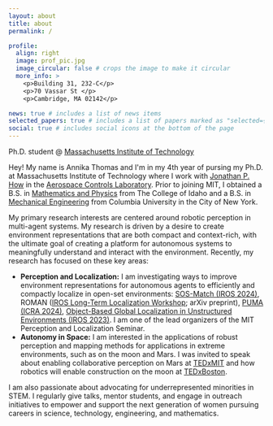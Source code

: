 ```yaml
---
layout: about
title: about
permalink: /

profile:
  align: right
  image: prof_pic.jpg
  image_circular: false # crops the image to make it circular
  more_info: >
    <p>Building 31, 232-C</p>
    <p>70 Vassar St </p>
    <p>Cambridge, MA 02142</p>

news: true # includes a list of news items
selected_papers: true # includes a list of papers marked as "selected={true}"
social: true # includes social icons at the bottom of the page
---
```


Ph.D. student @ [Massachusetts Institute of Technology](https://www.mit.edu/)

Hey! My name is Annika Thomas and I'm in my 4th year of pursing my Ph.D. at Massachusetts Institute of Technology where I work with [Jonathan P. How](https://www.mit.edu/~jhow/) in the [Aerospace Controls Laboratory](https://acl.mit.edu/). Prior to joining MIT, I obtained a B.S. in [Mathematics and Physics](https://www.collegeofidaho.edu/academics/departments/mathematics-physical-sciences) from The College of Idaho and a B.S. in [Mechanical Engineering](https://www.me.columbia.edu/) from Columbia University in the City of New York.

My primary research interests are centered around robotic perception in multi-agent systems. My research is driven by a desire to create environment representations that are both compact and context-rich, with the ultimate goal of creating a platform for autonomous systems to meaningfully understand and interact with the environment. Recently, my research has focused on these key areas:

- **Perception and Localization:** I am investigating ways to improve environment representations for autonomous agents to efficiently and compactly localize in open-set environments: [SOS-Match (IROS 2024)](https://acl.mit.edu/SOS-Match/), ROMAN ([IROS Long-Term Localization Workshop](https://mit-spark.github.io/Longterm-Perception-WS/#); arXiv preprint), [PUMA (ICRA 2024)](https://ieeexplore.ieee.org/abstract/document/10610629), [Object-Based Global Localization in Unstructured Environments (IROS 2023)](https://ieeexplore.ieee.org/abstract/document/10342267). I am one of the lead organizers of the MIT Perception and Localization Seminar.
 - **Autonomy in Space:** I am interested in the applications of robust perception and mapping methods for applications in extreme environments, such as on the moon and Mars. I was invited to speak about enabling collaborative perception on Mars at [TEDxMIT](https://www.youtube.com/watch?v=dfqULX-AADA&ab_channel=TEDxTalks) and how robotics will enable construction on the moon at [TEDxBoston](https://www.youtube.com/watch?v=IO7Ccta4cBY&ab_channel=TEDxTalks).

I am also passionate about advocating for underrepresented minorities in STEM. I regularly give talks, mentor students, and engage in outreach initiatives to empower and support the next generation of women pursuing careers in science, technology, engineering, and mathematics.
